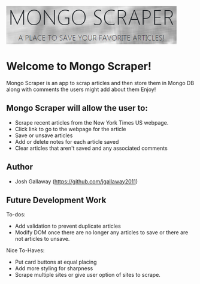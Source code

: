 ![Logo](public/images/mongoscraperlogo.PNG?raw=true "Title")

# Welcome to Mongo Scraper!

Mongo Scraper is an app to scrap articles and then store them in Mongo DB along with comments the users might add about them Enjoy!

## Mongo Scraper will allow the user to:
* Scrape recent articles from the New York Times US webpage.
* Click link to go to the webpage for the article
* Save or unsave articles
* Add or delete notes for each article saved
* Clear articles that aren't saved and any associated comments

## Author
* Josh Gallaway (https://github.com/jgallaway2011)

## Future Development Work

To-dos:
* Add validation to prevent duplicate articles
* Modify DOM once there are no longer any articles to save or there are not articles to unsave.

Nice To-Haves:
* Put card buttons at equal placing
* Add more styling for sharpness
* Scrape multiple sites or give user option of sites to scrape.
